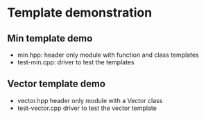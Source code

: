 # Template demonstration

## Min template demo
- min.hpp: header only module with function and class templates
- test-min.cpp: driver to test the templates

## Vector template demo
- vector.hpp header only module with a Vector class
- test-vector.cpp driver to test the vector template
